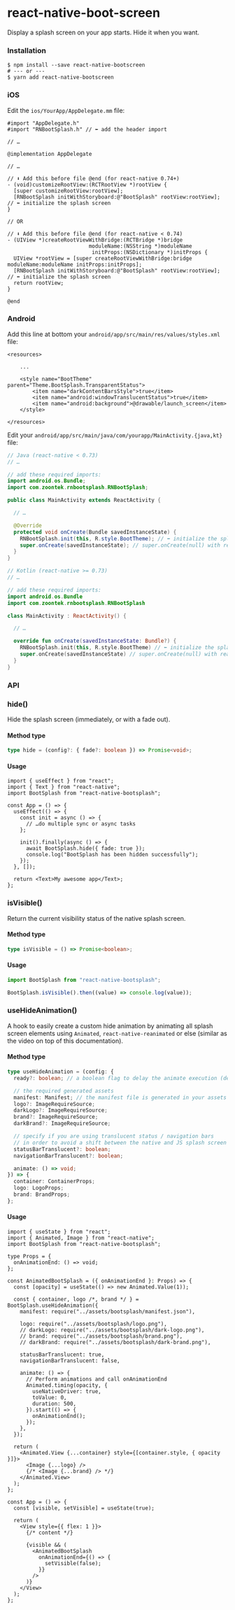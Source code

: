 
# react-native-boot-screen

Display a splash screen on your app starts. Hide it when you want.



### Installation

```
$ npm install --save react-native-bootscreen
# --- or ---
$ yarn add react-native-bootscreen
```

### iOS
Edit the `ios/YourApp/AppDelegate.mm` file:

```obj-c
#import "AppDelegate.h"
#import "RNBootSplash.h" // ⬅️ add the header import

// …

@implementation AppDelegate

// …

// ⬇️ Add this before file @end (for react-native 0.74+)
- (void)customizeRootView:(RCTRootView *)rootView {
  [super customizeRootView:rootView];
  [RNBootSplash initWithStoryboard:@"BootSplash" rootView:rootView]; // ⬅️ initialize the splash screen
}

// OR

// ⬇️ Add this before file @end (for react-native < 0.74)
- (UIView *)createRootViewWithBridge:(RCTBridge *)bridge
                          moduleName:(NSString *)moduleName
                           initProps:(NSDictionary *)initProps {
  UIView *rootView = [super createRootViewWithBridge:bridge moduleName:moduleName initProps:initProps];
  [RNBootSplash initWithStoryboard:@"BootSplash" rootView:rootView]; // ⬅️ initialize the splash screen
  return rootView;
}

@end
```
### Android

Add this line at bottom your `android/app/src/main/res/values/styles.xml` file:
```
<resources>

    ...

    <style name="BootTheme" parent="Theme.BootSplash.TransparentStatus">
        <item name="darkContentBarsStyle">true</item>
        <item name="android:windowTranslucentStatus">true</item>
        <item name="android:background">@drawable/launch_screen</item>
    </style>

</resources>
```

Edit your `android/app/src/main/java/com/yourapp/MainActivity.{java,kt}` file:

```java
// Java (react-native < 0.73)
// …

// add these required imports:
import android.os.Bundle;
import com.zoontek.rnbootsplash.RNBootSplash;

public class MainActivity extends ReactActivity {

  // …

  @Override
  protected void onCreate(Bundle savedInstanceState) {
    RNBootSplash.init(this, R.style.BootTheme); // ⬅️ initialize the splash screen
    super.onCreate(savedInstanceState); // super.onCreate(null) with react-native-screens
  }
}
```

```kotlin
// Kotlin (react-native >= 0.73)
// …

// add these required imports:
import android.os.Bundle
import com.zoontek.rnbootsplash.RNBootSplash

class MainActivity : ReactActivity() {

  // …

  override fun onCreate(savedInstanceState: Bundle?) {
    RNBootSplash.init(this, R.style.BootTheme) // ⬅️ initialize the splash screen
    super.onCreate(savedInstanceState) // super.onCreate(null) with react-native-screens
  }
}
```
### API

### hide()

Hide the splash screen (immediately, or with a fade out).

#### Method type

```ts
type hide = (config?: { fade?: boolean }) => Promise<void>;
```

#### Usage

```tsx
import { useEffect } from "react";
import { Text } from "react-native";
import BootSplash from "react-native-bootsplash";

const App = () => {
  useEffect(() => {
    const init = async () => {
      // …do multiple sync or async tasks
    };

    init().finally(async () => {
      await BootSplash.hide({ fade: true });
      console.log("BootSplash has been hidden successfully");
    });
  }, []);

  return <Text>My awesome app</Text>;
};
```

### isVisible()

Return the current visibility status of the native splash screen.

#### Method type

```ts
type isVisible = () => Promise<boolean>;
```

#### Usage

```ts
import BootSplash from "react-native-bootsplash";

BootSplash.isVisible().then((value) => console.log(value));
```

### useHideAnimation()

A hook to easily create a custom hide animation by animating all splash screen elements using `Animated`, `react-native-reanimated` or else (similar as the video on top of this documentation).

#### Method type

```ts
type useHideAnimation = (config: {
  ready?: boolean; // a boolean flag to delay the animate execution (default: true)

  // the required generated assets
  manifest: Manifest; // the manifest file is generated in your assets directory
  logo?: ImageRequireSource;
  darkLogo?: ImageRequireSource;
  brand?: ImageRequireSource;
  darkBrand?: ImageRequireSource;

  // specify if you are using translucent status / navigation bars
  // in order to avoid a shift between the native and JS splash screen
  statusBarTranslucent?: boolean;
  navigationBarTranslucent?: boolean;

  animate: () => void;
}) => {
  container: ContainerProps;
  logo: LogoProps;
  brand: BrandProps;
};
```

#### Usage

```tsx
import { useState } from "react";
import { Animated, Image } from "react-native";
import BootSplash from "react-native-bootsplash";

type Props = {
  onAnimationEnd: () => void;
};

const AnimatedBootSplash = ({ onAnimationEnd }: Props) => {
  const [opacity] = useState(() => new Animated.Value(1));

  const { container, logo /*, brand */ } = BootSplash.useHideAnimation({
    manifest: require("../assets/bootsplash/manifest.json"),

    logo: require("../assets/bootsplash/logo.png"),
    // darkLogo: require("../assets/bootsplash/dark-logo.png"),
    // brand: require("../assets/bootsplash/brand.png"),
    // darkBrand: require("../assets/bootsplash/dark-brand.png"),

    statusBarTranslucent: true,
    navigationBarTranslucent: false,

    animate: () => {
      // Perform animations and call onAnimationEnd
      Animated.timing(opacity, {
        useNativeDriver: true,
        toValue: 0,
        duration: 500,
      }).start(() => {
        onAnimationEnd();
      });
    },
  });

  return (
    <Animated.View {...container} style={[container.style, { opacity }]}>
      <Image {...logo} />
      {/* <Image {...brand} /> */}
    </Animated.View>
  );
};

const App = () => {
  const [visible, setVisible] = useState(true);

  return (
    <View style={{ flex: 1 }}>
      {/* content */}

      {visible && (
        <AnimatedBootSplash
          onAnimationEnd={() => {
            setVisible(false);
          }}
        />
      )}
    </View>
  );
};
```
